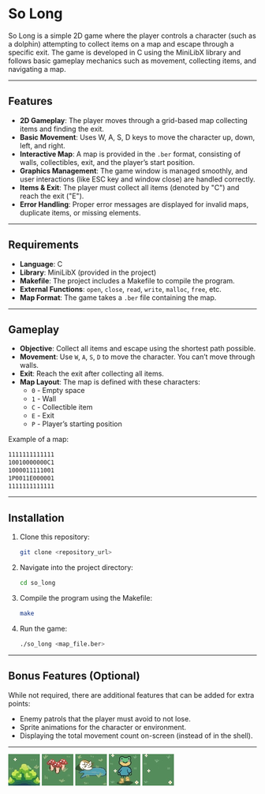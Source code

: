 # So Long

So Long is a simple 2D game where the player controls a character (such as a dolphin) attempting to collect items on a map and escape through a specific exit. The game is developed in C using the MiniLibX library and follows basic gameplay mechanics such as movement, collecting items, and navigating a map.

---

## Features

- **2D Gameplay**: The player moves through a grid-based map collecting items and finding the exit.
- **Basic Movement**: Uses W, A, S, D keys to move the character up, down, left, and right.
- **Interactive Map**: A map is provided in the `.ber` format, consisting of walls, collectibles, exit, and the player’s start position.
- **Graphics Management**: The game window is managed smoothly, and user interactions (like ESC key and window close) are handled correctly.
- **Items & Exit**: The player must collect all items (denoted by "C") and reach the exit ("E").
- **Error Handling**: Proper error messages are displayed for invalid maps, duplicate items, or missing elements.

---

## Requirements

- **Language**: C
- **Library**: MiniLibX (provided in the project)
- **Makefile**: The project includes a Makefile to compile the program.
- **External Functions**: `open`, `close`, `read`, `write`, `malloc`, `free`, etc.
- **Map Format**: The game takes a `.ber` file containing the map.

---

## Gameplay

- **Objective**: Collect all items and escape using the shortest path possible.
- **Movement**: Use `W`, `A`, `S`, `D` to move the character. You can’t move through walls.
- **Exit**: Reach the exit after collecting all items.
- **Map Layout**: The map is defined with these characters:
  - `0` - Empty space
  - `1` - Wall
  - `C` - Collectible item
  - `E` - Exit
  - `P` - Player’s starting position

Example of a map:

```
1111111111111
10010000000C1
1000011111001
1P0011E000001
1111111111111
```

---

## Installation

1. Clone this repository:
    ```bash
    git clone <repository_url>
    ```

2. Navigate into the project directory:
    ```bash
    cd so_long
    ```

3. Compile the program using the Makefile:
    ```bash
    make
    ```

4. Run the game:
    ```bash
    ./so_long <map_file.ber>
    ```

---

## Bonus Features (Optional)

While not required, there are additional features that can be added for extra points:

- Enemy patrols that the player must avoid to not lose.
- Sprite animations for the character or environment.
- Displaying the total movement count on-screen (instead of in the shell).

---

![Game Screenshot](screenshots/BushesSoLong.jpg)
![Game Screenshot](screenshots/ChampisSoLong.jpg)
![Game Screenshot](screenshots/ChatSoLong.jpg)
![Game Screenshot](screenshots/GrenouilleSoLOng.jpg)
![Game Screenshot](screenshots/SolSoLong.jpg)

